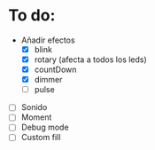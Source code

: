# To do:
- Añadir efectos
  - [x] blink
  - [x] rotary (afecta a todos los leds)
  - [x] countDown
  - [x] dimmer
  - [ ] pulse
- [ ] Sonido
- [ ] Moment
- [ ] Debug mode
- [ ] Custom fill